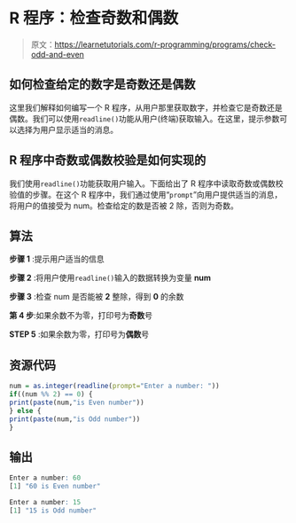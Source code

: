 # R 程序：检查奇数和偶数

> 原文：<https://learnetutorials.com/r-programming/programs/check-odd-and-even>

## 如何检查给定的数字是奇数还是偶数

这里我们解释如何编写一个 R 程序，从用户那里获取数字，并检查它是奇数还是偶数。我们可以使用`readline()`功能从用户(终端)获取输入。在这里，提示参数可以选择为用户显示适当的消息。

## R 程序中奇数或偶数校验是如何实现的

我们使用`readline()`功能获取用户输入。下面给出了 R 程序中读取奇数或偶数校验值的步骤。在这个 R 程序中，我们通过使用“`prompt`”向用户提供适当的消息，将用户的值接受为 num。检查给定的数是否被 2 除，否则为奇数。

## 算法

**步骤 1** :提示用户适当的信息

**步骤 2** :将用户使用`readline()`输入的数据转换为变量 **num**

**步骤 3** :检查 num 是否能被 **2** 整除，得到 **0** 的余数

**第 4 步**:如果余数不为零，打印号为**奇数**号

**STEP 5** :如果余数为零，打印号为**偶数**号

## 资源代码

```r
num = as.integer(readline(prompt="Enter a number: "))
if((num %% 2) == 0) {
print(paste(num,"is Even number"))
} else {
print(paste(num,"is Odd number"))
}

```

## 输出

```r
Enter a number: 60
[1] "60 is Even number"

Enter a number: 15
[1] "15 is Odd number"
```